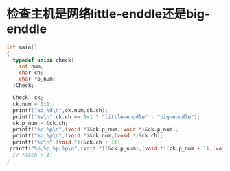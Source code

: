 <link href="../../css/style.css" rel="stylesheet" type="text/css" />


# 检查主机是网络little-enddle还是big-enddle


```C
int main()
{
  typedef union check{
    int num;
    char ch;
    char *p_num;
  }Check;

  Check  ck;
  ck.num = 0x1;
  printf("%d,%d\n",ck.num,ck.ch);
  printf("%s\n",ck.ch == 0x1 ? "little-enddle" : "big-enddle");
  ck.p_num = &ck.ch;
  printf("%p,%p\n",(void *)&ck.p_num,(void *)&ck.p_num);
  printf("%p,%p\n",(void *)&ck.num,(void *)&ck.ch);
  printf("%p\n",(void *)(&ck.ch + 1));
 printf("%p,%p,%p,%p\n",(void *)(&ck.p_num),(void *)(ck.p_num + 1),(void *)(ck.p_num + 2),(void *)(ck.p_num + 3));
  // *(&ch + 1)
}
```


